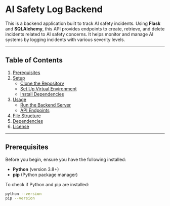 # AI Safety Log Backend

This is a backend application built to track AI safety incidents. Using **Flask** and **SQLAlchemy**, this API provides endpoints to create, retrieve, and delete incidents related to AI safety concerns. It helps monitor and manage AI systems by logging incidents with various severity levels.

---

## Table of Contents

1. [Prerequisites](#prerequisites)
2. [Setup](#setup)
   - [Clone the Repository](#1-clone-the-repository)
   - [Set Up Virtual Environment](#2-set-up-virtual-environment)
   - [Install Dependencies](#3-install-dependencies)
3. [Usage](#usage)
   - [Run the Backend Server](#1-run-the-backend-server)
   - [API Endpoints](#2-api-endpoints)
4. [File Structure](#file-structure)
5. [Dependencies](#dependencies)
6. [License](#license)

---

## Prerequisites

Before you begin, ensure you have the following installed:

- **Python** (version 3.8+)
- **pip** (Python package manager)

To check if Python and pip are installed:

```bash
python --version
pip --version
